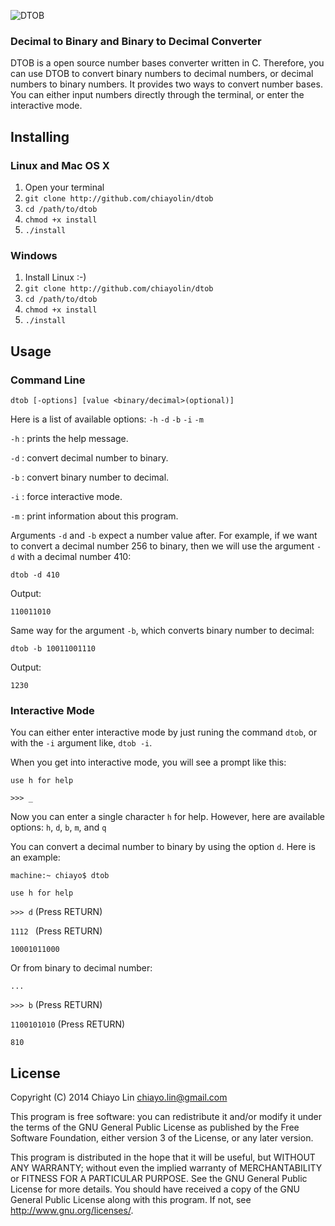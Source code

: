 ![DTOB](https://dl.dropboxusercontent.com/u/221687308/www/resources/github/dtob_logo.png)

### Decimal to Binary and Binary to Decimal Converter

DTOB is a open source number bases converter written in C. Therefore, you can use DTOB to convert binary numbers to decimal numbers, or decimal numbers to binary numbers. It provides two ways to convert number bases. You can either input numbers directly through the terminal, or enter the interactive mode.

## Installing

### Linux and Mac OS X
1. Open your terminal
2. `git clone http://github.com/chiayolin/dtob`
3. `cd /path/to/dtob`
4. `chmod +x install`
5. `./install`

### Windows
1. Install Linux :-)
2. `git clone http://github.com/chiayolin/dtob`
3. `cd /path/to/dtob`
4. `chmod +x install`
5. `./install`

## Usage

### Command Line
`dtob [-options] [value <binary/decimal>(optional)]`

Here is a list of available options: `-h` `-d` `-b` `-i` `-m`

`-h` : prints the help message.

`-d` : convert decimal number to binary.

`-b` : convert binary number to decimal.

`-i` : force interactive mode.

`-m` : print information about this program.

Arguments `-d` and `-b` expect a number value after. For example, if we want to convert a decimal number 256 to binary, then we will use the argument `-d` with a decimal number 410:

`dtob -d 410`

Output:

`110011010`

Same way for the argument `-b`, which converts binary number to decimal:

`dtob -b 10011001110`

Output:

`1230`

### Interactive Mode

You can either enter interactive mode by just runing the command `dtob`, or with the `-i` argument like, `dtob -i`.

When you get into interactive mode, you will see a prompt like this:

`use h for help` 

`>>> _`

Now you can enter a single character `h` for help. However, here are available options: `h`, `d`, `b`, `m`, and `q`

You can convert a decimal number to binary by using the option `d`. Here is an example:

`machine:~ chiayo$ dtob`

`use h for help` 

`>>> d` (Press RETURN)

`1112 ` (Press RETURN)

`10001011000`

Or from binary to decimal number:

`...`

`>>> b` (Press RETURN)

`1100101010` (Press RETURN)

`810`

## License

Copyright (C) 2014  Chiayo Lin <chiayo.lin@gmail.com>

This program is free software: you can redistribute it and/or modify it under the terms of the GNU General Public License as published by the Free Software Foundation, either version 3 of the License, or any later version.

This program is distributed in the hope that it will be useful, but WITHOUT ANY WARRANTY; without even the implied warranty of MERCHANTABILITY or FITNESS FOR A PARTICULAR PURPOSE. See the GNU General Public License for more details. You should have received a copy of the GNU General Public License along with this program. If not, see <http://www.gnu.org/licenses/>.
